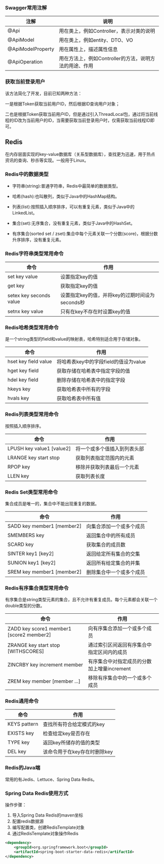 ### Swagger常用注解

| 注解              | 说明                                                   |
| ----------------- | ------------------------------------------------------ |
| @Api              | 用在类上，例如Controller，表示对类的说明               |
| @ApiModel         | 用在类上，例如entity、DTO、VO                          |
| @ApiModelProperty | 用在属性上，描述属性信息                               |
| @ApiOperation     | 用在方法上，例如Controller的方法，说明方法的用途、作用 |



### 获取当前登录用户

该方法简化了开发，目前已知两种方法：

一是根据Token获取当前用户ID，然后根据ID查询用户对象；

二也是根据Token获取当前用户ID，但是通过引入ThreadLocal包，通过将当前线程的ID改为当前用户的ID，当需要获取当前登录用户时，仅需获取当前线程ID即可。



## Redis

在内存层面实现的key-value数据库（关系型数据库），查找更为迅速，用于热点资讯的查询、秒杀等实现。一般用于Linux。



### Redis中的数据类型

- 字符串(string):普通字符串，Redis中最简单的数据类型。

- 哈希(hash):也叫散列，类似于Java中的HashMap结构。

- 列表(list):按照插入顺序排序，可以有重复元素，类似于Java中的LinkedList。
- 集合(set):无序集合，没有重复元素，类似于Java中的HashSet。
- 有序集合(sorted set / zset):集合中每个元素关联一个分数(score)，根据分数升序排序，没有重复元素。



### Redis字符串类型常用命令

| 命令                    | 作用                                            |
| ----------------------- | ----------------------------------------------- |
| set key value           | 设置指定key的值                                 |
| get key                 | 获取指定key的值                                 |
| setex key seconds value | 设置指定key的值，并将key的过期时间设为seconds秒 |
| setnx key value         | 只有在key不存在时设置key的值                    |



### Redis哈希类型常用命令

是一个string类型的field和value的映射表，哈希特别适合用于存储对象。

| 命令                 | 作用                                  |
| -------------------- | ------------------------------------- |
| hset key field value | 将哈希表key中的字段field的值设为value |
| hget key field       | 获取存储在哈希表中指定字段的值        |
| hdel key field       | 删除存储在哈希表中的指定字段          |
| hkeys key            | 获取哈希表中所有的字段                |
| hvals key            | 获取哈希表中所有值                    |



### Redis列表类型常用命令

按照插入顺序排序。

| 命令                      | 作用                         |
| ------------------------- | ---------------------------- |
| LPUSH key value1 [value2] | 将一个或多个值插入到列表头部 |
| LRANGE key start stop     | 获取列表指定范围内的元素     |
| RPOP key                  | 移除并获取列表最后一个元素   |
| LLEN key                  | 获取列表长度                 |



### Redis Set类型常用命令

集合成员是唯一的，集合中不能出现重复的数据。

| 命令                       | 作用                     |
| -------------------------- | ------------------------ |
| SADD key member1 [member2] | 向集合添加一个或多个成员 |
| SMEMBERS key               | 返回集合中的所有成员     |
| SCARD key                  | 获取集合的成员数         |
| SINTER key1 [key2]         | 返回给定所有集合的交集   |
| SUNION key1 [key2]         | 返回所有给定集合的并集   |
| SREM key member1 [member2] | 删除集合中一个或多个成员 |



### Redis有序集合类型常用命令

有序集合是string类型元素的集合，且不允许有重复成员。每个元素都会关联一个double类型的分数。

| 命令                                     | 作用                                        |
| ---------------------------------------- | ------------------------------------------- |
| ZADD key score1 member1 [score2 member2] | 向有序集合添加一个或多个成员                |
| ZRANGE key start stop [WITHSCORES]       | 通过索引区间返回有序集合中指定区间内的成员  |
| ZINCRBY key increment member             | 有序集合中对指定成员的分数加上增量increment |
| ZREM key member [member ...]             | 移除有序集合中的一个或多个成员              |



### Redis通用命令

| 命令         | 作用                         |
| ------------ | ---------------------------- |
| KEYS pattern | 查找所有符合给定模式的key    |
| EXISTS key   | 检查给定key是否存在          |
| TYPE key     | 返回key所储存的值的类型      |
| DEL key      | 该命令用于在key存在时删除key |



### Redis的Java端

常用的有Jedis、Lettuce、Spring Data Redis。



### Spring Data Redis使用方式

操作步骤：

1. 导入Spring Data Redis的maven坐标
2. 配置redis数据源
3. 编写配置类，创建RedisTemplate对象
4. 通过RedisTemplate对象操作Redis



```xml
<dependency>
    <groupId>org.springframework.boot</groupId>
    <artifactId>spring-boot-starter-data-redis</artifactId>
</dependency>
```
